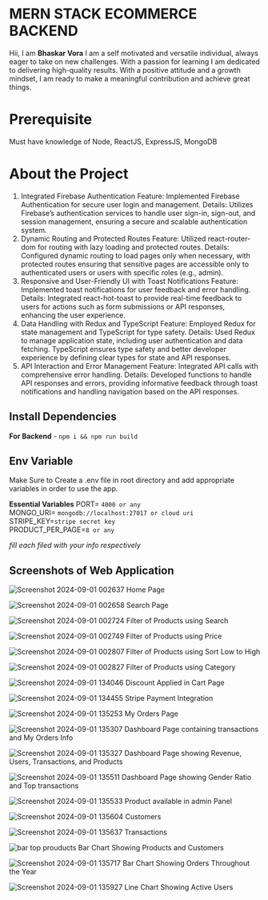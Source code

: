 ﻿# MERN STACK ECOMMERCE BACKEND

Hii, I am **Bhaskar Vora** 
I am a self motivated and versatile individual, always eager to take on new challenges. With a passion for learning I am dedicated to delivering high-quality results. With a positive attitude and a growth mindset, I am ready to make a meaningful contribution and achieve great things.



# Prerequisite

Must have knowledge of Node, ReactJS, ExpressJS, MongoDB


# About the Project 
1. Integrated Firebase Authentication
Feature: Implemented Firebase Authentication for secure user login and management.
Details: Utilizes Firebase’s authentication services to handle user sign-in, sign-out, and session management, ensuring a secure and scalable authentication system.
2. Dynamic Routing and Protected Routes
Feature: Utilized react-router-dom for routing with lazy loading and protected routes.
Details: Configured dynamic routing to load pages only when necessary, with protected routes ensuring that sensitive pages are accessible only to authenticated users or users with specific roles (e.g., admin).
3. Responsive and User-Friendly UI with Toast Notifications
Feature: Implemented toast notifications for user feedback and error handling.
Details: Integrated react-hot-toast to provide real-time feedback to users for actions such as form submissions or API responses, enhancing the user experience.
4. Data Handling with Redux and TypeScript
Feature: Employed Redux for state management and TypeScript for type safety.
Details: Used Redux to manage application state, including user authentication and data fetching. TypeScript ensures type safety and better developer experience by defining clear types for state and API responses.
5. API Interaction and Error Management
Feature: Integrated API calls with comprehensive error handling.
Details: Developed functions to handle API responses and errors, providing informative feedback through toast notifications and handling navigation based on the API responses.


## Install Dependencies

**For Backend** - `npm i && npm run build`

## Env Variable

Make Sure to Create a .env file in root directory and add appropriate variables in order to use the app.

**Essential Variables**  PORT=  `4000 or any`  
MONGO_URI=  `mongodb://localhost:27017 or cloud uri`  
STRIPE_KEY=`stripe secret key`  
PRODUCT_PER_PAGE=`8 or any`

_fill each filed with your info respectively_




## Screenshots of Web Application

![Screenshot 2024-09-01 002637](https://github.com/user-attachments/assets/e840b6f0-5d26-4476-ba4f-2ae54ee1517b)
Home Page

![Screenshot 2024-09-01 002658](https://github.com/user-attachments/assets/40467adb-649e-4423-926d-5aaec13b4e56)
Search Page

![Screenshot 2024-09-01 002724](https://github.com/user-attachments/assets/01299634-9b32-48bc-b5e9-3b54578a8358)
Filter of Products using Search

![Screenshot 2024-09-01 002749](https://github.com/user-attachments/assets/2dc634ea-9fcc-49eb-b782-505c1057a039)
Filter of Products using Price

![Screenshot 2024-09-01 002807](https://github.com/user-attachments/assets/d514c22b-9cbc-4a87-8d5f-a5ec01de0f80)
Filter of Products using Sort Low to High

![Screenshot 2024-09-01 002827](https://github.com/user-attachments/assets/58a047a5-4dcd-4bfc-8148-942bc0381a4d)
Filter of Products using Category

![Screenshot 2024-09-01 134046](https://github.com/user-attachments/assets/794c6063-e359-4dde-a454-c6d2c7863efc)
Discount Applied in Cart Page

![Screenshot 2024-09-01 134455](https://github.com/user-attachments/assets/c15580b3-fcd2-4816-acfa-ff7bd5baee8a)
Stripe Payment Integration

![Screenshot 2024-09-01 135253](https://github.com/user-attachments/assets/ef5851fe-f374-4006-bb9a-a0b9b8930908)
My Orders Page

![Screenshot 2024-09-01 135307](https://github.com/user-attachments/assets/2f9871a1-eca9-4000-b5d4-e48cde076436)
Dashboard Page containing transactions and My Orders Info

![Screenshot 2024-09-01 135327](https://github.com/user-attachments/assets/c74a3b01-2b7f-4bbb-99d7-191696bec697)
Dashboard Page showing Revenue, Users, Transactions, and Products

![Screenshot 2024-09-01 135511](https://github.com/user-attachments/assets/e21c71d2-538c-4337-9e3d-f5a0ef10cb8b)
Dashboard Page showing Gender Ratio and Top transactions

![Screenshot 2024-09-01 135533](https://github.com/user-attachments/assets/867f8b73-d52a-4c01-8150-5ddbce65ba50)
Product available in admin Panel

![Screenshot 2024-09-01 135604](https://github.com/user-attachments/assets/7c159854-a9b5-4452-bb6e-7260d6d9d645)
Customers 

![Screenshot 2024-09-01 135637](https://github.com/user-attachments/assets/fc0979de-0568-4712-8d2c-d289da6b5882)
Transactions

![bar top prouducts](https://github.com/user-attachments/assets/4a1613a9-42d8-4cb2-9ee8-500cac227540)
Bar Chart Showing Products and Customers

![Screenshot 2024-09-01 135717](https://github.com/user-attachments/assets/c2f4ec2a-4eaf-4c5d-8435-64d60cc7d114)
Bar Chart Showing Orders Throughout the Year

![Screenshot 2024-09-01 135927](https://github.com/user-attachments/assets/9639b50d-4001-4489-80ae-590ca286c5fb)
Line Chart Showing Active Users





